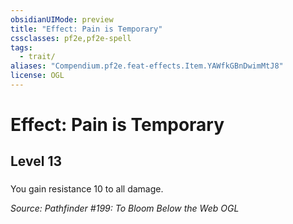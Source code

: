 ```yaml
---
obsidianUIMode: preview
title: "Effect: Pain is Temporary"
cssclasses: pf2e,pf2e-spell
tags:
  - trait/
aliases: "Compendium.pf2e.feat-effects.Item.YAWfkGBnDwimMtJ8"
license: OGL
---
```

# Effect: Pain is Temporary
## Level 13
### 






You gain resistance 10 to all damage.

*Source: Pathfinder #199: To Bloom Below the Web*
*OGL*
